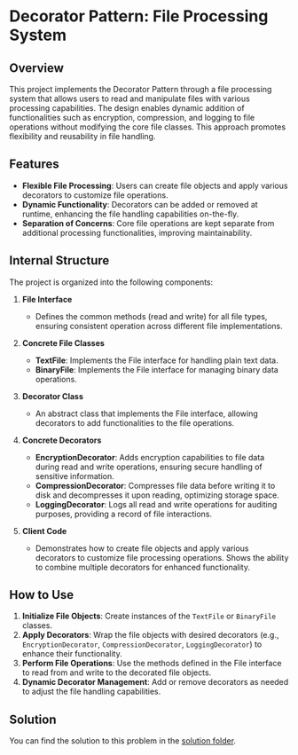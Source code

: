 # Decorator Pattern: File Processing System

## Overview

This project implements the Decorator Pattern through a file processing system that allows users to read and manipulate files with various processing capabilities. The design enables dynamic addition of functionalities such as encryption, compression, and logging to file operations without modifying the core file classes. This approach promotes flexibility and reusability in file handling.

## Features

- **Flexible File Processing**: Users can create file objects and apply various decorators to customize file operations.
- **Dynamic Functionality**: Decorators can be added or removed at runtime, enhancing the file handling capabilities on-the-fly.
- **Separation of Concerns**: Core file operations are kept separate from additional processing functionalities, improving maintainability.

## Internal Structure

The project is organized into the following components:

1. **File Interface**
   - Defines the common methods (read and write) for all file types, ensuring consistent operation across different file implementations.

2. **Concrete File Classes**
   - **TextFile**: Implements the File interface for handling plain text data.
   - **BinaryFile**: Implements the File interface for managing binary data operations.

3. **Decorator Class**
   - An abstract class that implements the File interface, allowing decorators to add functionalities to the file operations.

4. **Concrete Decorators**
   - **EncryptionDecorator**: Adds encryption capabilities to file data during read and write operations, ensuring secure handling of sensitive information.
   - **CompressionDecorator**: Compresses file data before writing it to disk and decompresses it upon reading, optimizing storage space.
   - **LoggingDecorator**: Logs all read and write operations for auditing purposes, providing a record of file interactions.

5. **Client Code**
   - Demonstrates how to create file objects and apply various decorators to customize file processing operations. Shows the ability to combine multiple decorators for enhanced functionality.

## How to Use

1. **Initialize File Objects**: Create instances of the `TextFile` or `BinaryFile` classes.
2. **Apply Decorators**: Wrap the file objects with desired decorators (e.g., `EncryptionDecorator`, `CompressionDecorator`, `LoggingDecorator`) to enhance their functionality.
3. **Perform File Operations**: Use the methods defined in the File interface to read from and write to the decorated file objects.
4. **Dynamic Decorator Management**: Add or remove decorators as needed to adjust the file handling capabilities.

## Solution

You can find the solution to this problem in the [solution folder](/Learning_2.0/Solutions/Structural-pattern-solutions/file-processing-system/).
